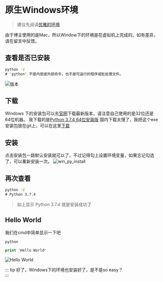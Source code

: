 # 原生Windows环境
>建议先阅读[优雅的环境](/docs/Python/conda)  

由于博主使用的是Mac，所以Window下的环境是在虚拟机上完成的。如有差异，请在留言中反馈。

## 查看是否已安装
```cmd
python -V
# 'python' 不是内部或外部命令，也不是可运行的程序或批处理文件。
```
![版本](http://q04rnakch.bkt.clouddn.com/python/win_python_v.png!84dd)

## 下载
Windows 下的安装包可以去[官网](https://www.python.org/)下载最新版本，请注意自己使用的是32位还是64位机器。
我下载的是[Python 3.7.4 64位安装版](https://www.python.org/ftp/python/3.7.4/python-3.7.4-amd64.exe)
国内下载太慢了，我把这个exe安装包放在git上，可以在这里[下载](https://github.com/84dd/84dd.github.io/blob/dev/soft/python-3.7.4-amd64.exe)

## 安装
点击安装包一路默认安装就可以了，不过记得勾上设置环境变量，如果忘记勾选了，可以重新安装一次。
![win_py_install](http://q04rnakch.bkt.clouddn.com/python/win_py_install_1.png!84dd)

## 再次查看
```cmd
python -V
# Python 3.7.4
```
> 如上显示 Python 3.7.4 就是安装成功了

## Hello World
我们在cmd中简单显示一下吧
```cmd
python

print 'Hello World'
```
![Hello World](http://q04rnakch.bkt.clouddn.com/python/win_py_hello.png!84dd)

::: tip
好了，Windows下的环境也安装好了，是不是so easy？  
:::
